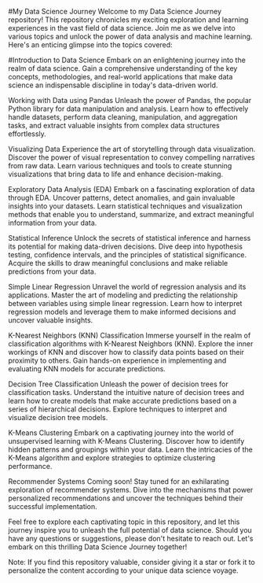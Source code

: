 #My Data Science Journey
Welcome to my Data Science Journey repository! This repository chronicles my exciting exploration and learning experiences in the vast field of data science. Join me as we delve into various topics and unlock the power of data analysis and machine learning. Here's an enticing glimpse into the topics covered:

#Introduction to Data Science
Embark on an enlightening journey into the realm of data science. Gain a comprehensive understanding of the key concepts, methodologies, and real-world applications that make data science an indispensable discipline in today's data-driven world.

Working with Data using Pandas
Unleash the power of Pandas, the popular Python library for data manipulation and analysis. Learn how to effectively handle datasets, perform data cleaning, manipulation, and aggregation tasks, and extract valuable insights from complex data structures effortlessly.

Visualizing Data
Experience the art of storytelling through data visualization. Discover the power of visual representation to convey compelling narratives from raw data. Learn various techniques and tools to create stunning visualizations that bring data to life and enhance decision-making.

Exploratory Data Analysis (EDA)
Embark on a fascinating exploration of data through EDA. Uncover patterns, detect anomalies, and gain invaluable insights into your datasets. Learn statistical techniques and visualization methods that enable you to understand, summarize, and extract meaningful information from your data.

Statistical Inference
Unlock the secrets of statistical inference and harness its potential for making data-driven decisions. Dive deep into hypothesis testing, confidence intervals, and the principles of statistical significance. Acquire the skills to draw meaningful conclusions and make reliable predictions from your data.

Simple Linear Regression
Unravel the world of regression analysis and its applications. Master the art of modeling and predicting the relationship between variables using simple linear regression. Learn how to interpret regression models and leverage them to make informed decisions and uncover valuable insights.

K-Nearest Neighbors (KNN) Classification
Immerse yourself in the realm of classification algorithms with K-Nearest Neighbors (KNN). Explore the inner workings of KNN and discover how to classify data points based on their proximity to others. Gain hands-on experience in implementing and evaluating KNN models for accurate predictions.

Decision Tree Classification
Unleash the power of decision trees for classification tasks. Understand the intuitive nature of decision trees and learn how to create models that make accurate predictions based on a series of hierarchical decisions. Explore techniques to interpret and visualize decision tree models.

K-Means Clustering
Embark on a captivating journey into the world of unsupervised learning with K-Means Clustering. Discover how to identify hidden patterns and groupings within your data. Learn the intricacies of the K-Means algorithm and explore strategies to optimize clustering performance.

Recommender Systems
Coming soon! Stay tuned for an exhilarating exploration of recommender systems. Dive into the mechanisms that power personalized recommendations and uncover the techniques behind their successful implementation.

Feel free to explore each captivating topic in this repository, and let this journey inspire you to unleash the full potential of data science. Should you have any questions or suggestions, please don't hesitate to reach out. Let's embark on this thrilling Data Science Journey together!

Note: If you find this repository valuable, consider giving it a star or fork it to personalize the content according to your unique data science voyage.
